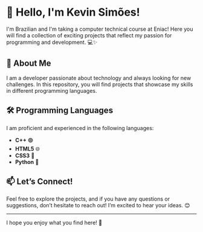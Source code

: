 # 🚀 Hello, I'm Kevin Simões!

I'm Brazilian and I'm taking a computer technical course at Eniac! Here you will find a collection of exciting projects that reflect my passion for programming and development. 💻✨

## 🌟 About Me

I am a developer passionate about technology and always looking for new challenges. In this repository, you will find projects that showcase my skills in different programming languages.

## 🛠️ Programming Languages

I am proficient and experienced in the following languages:

- **C++** 🟢
- **HTML5** 🌐
- **CSS3** 🎨
- **Python** 🐍

## 📫 Let’s Connect!

Feel free to explore the projects, and if you have any questions or suggestions, don’t hesitate to reach out! I’m excited to hear your ideas. 😊

---

I hope you enjoy what you find here! 🚀
